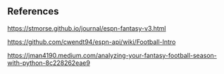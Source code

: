 ## References 

https://stmorse.github.io/journal/espn-fantasy-v3.html

https://github.com/cwendt94/espn-api/wiki/Football-Intro

https://jman4190.medium.com/analyzing-your-fantasy-football-season-with-python-8c228262eae9

